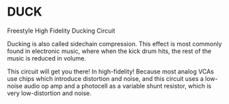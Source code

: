 # DUCK

Freestyle High Fidelity Ducking Circuit

Ducking is also called sidechain compression. This effect is most commonly found in electronic music, where when the kick drum hits, the rest of the music is reduced in volume.

This circuit will get you there! In high-fidelity! Because most analog VCAs use chips which introduce distortion and noise, and this circuit uses a low-noise audio op amp and a photocell as a variable shunt resistor, which is very low-distortion and noise.
